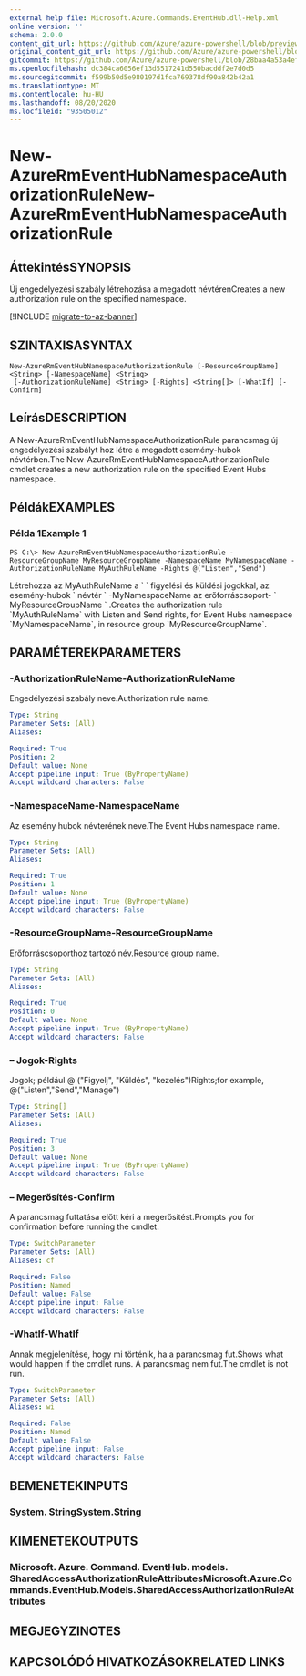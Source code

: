 ```yaml
---
external help file: Microsoft.Azure.Commands.EventHub.dll-Help.xml
online version: ''
schema: 2.0.0
content_git_url: https://github.com/Azure/azure-powershell/blob/preview/src/ResourceManager/EventHub/Commands.EventHub/help/New-AzureRmEventHubNamespaceAuthorizationRule.md
original_content_git_url: https://github.com/Azure/azure-powershell/blob/preview/src/ResourceManager/EventHub/Commands.EventHub/help/New-AzureRmEventHubNamespaceAuthorizationRule.md
gitcommit: https://github.com/Azure/azure-powershell/blob/28baa4a53a4efceb1197c032a8db08e199f0858d
ms.openlocfilehash: dc384ca6056ef13d5517241d550bacddf2e7d0d5
ms.sourcegitcommit: f599b50d5e980197d1fca769378df90a842b42a1
ms.translationtype: MT
ms.contentlocale: hu-HU
ms.lasthandoff: 08/20/2020
ms.locfileid: "93505012"
---
```

# <span data-ttu-id="16358-101">New-AzureRmEventHubNamespaceAuthorizationRule</span><span class="sxs-lookup"><span data-stu-id="16358-101">New-AzureRmEventHubNamespaceAuthorizationRule</span></span>

## <span data-ttu-id="16358-102">Áttekintés</span><span class="sxs-lookup"><span data-stu-id="16358-102">SYNOPSIS</span></span>
<span data-ttu-id="16358-103">Új engedélyezési szabály létrehozása a megadott névtéren</span><span class="sxs-lookup"><span data-stu-id="16358-103">Creates a new authorization rule on the specified namespace.</span></span>

[!INCLUDE [migrate-to-az-banner](../../includes/migrate-to-az-banner.md)]

## <span data-ttu-id="16358-104">SZINTAXISA</span><span class="sxs-lookup"><span data-stu-id="16358-104">SYNTAX</span></span>

```
New-AzureRmEventHubNamespaceAuthorizationRule [-ResourceGroupName] <String> [-NamespaceName] <String>
 [-AuthorizationRuleName] <String> [-Rights] <String[]> [-WhatIf] [-Confirm]
```

## <span data-ttu-id="16358-105">Leírás</span><span class="sxs-lookup"><span data-stu-id="16358-105">DESCRIPTION</span></span>
<span data-ttu-id="16358-106">A New-AzureRmEventHubNamespaceAuthorizationRule parancsmag új engedélyezési szabályt hoz létre a megadott esemény-hubok névtérben.</span><span class="sxs-lookup"><span data-stu-id="16358-106">The New-AzureRmEventHubNamespaceAuthorizationRule cmdlet creates a new authorization rule on the specified Event Hubs namespace.</span></span>

## <span data-ttu-id="16358-107">Példák</span><span class="sxs-lookup"><span data-stu-id="16358-107">EXAMPLES</span></span>

### <span data-ttu-id="16358-108">Példa 1</span><span class="sxs-lookup"><span data-stu-id="16358-108">Example 1</span></span>
```
PS C:\> New-AzureRmEventHubNamespaceAuthorizationRule -ResourceGroupName MyResourceGroupName -NamespaceName MyNamespaceName -AuthorizationRuleName MyAuthRuleName -Rights @("Listen","Send")
```

<span data-ttu-id="16358-109">Létrehozza az MyAuthRuleName a \` \` figyelési és küldési jogokkal, az esemény-hubok \` névtér \` -MyNamespaceName az erőforráscsoport- \` MyResourceGroupName \` .</span><span class="sxs-lookup"><span data-stu-id="16358-109">Creates the authorization rule \`MyAuthRuleName\` with Listen and Send rights, for Event Hubs namespace \`MyNamespaceName\`, in resource group \`MyResourceGroupName\`.</span></span>

## <span data-ttu-id="16358-110">PARAMÉTEREK</span><span class="sxs-lookup"><span data-stu-id="16358-110">PARAMETERS</span></span>

### <span data-ttu-id="16358-111">-AuthorizationRuleName</span><span class="sxs-lookup"><span data-stu-id="16358-111">-AuthorizationRuleName</span></span>
<span data-ttu-id="16358-112">Engedélyezési szabály neve.</span><span class="sxs-lookup"><span data-stu-id="16358-112">Authorization rule name.</span></span>

```yaml
Type: String
Parameter Sets: (All)
Aliases: 

Required: True
Position: 2
Default value: None
Accept pipeline input: True (ByPropertyName)
Accept wildcard characters: False
```

### <span data-ttu-id="16358-113">-NamespaceName</span><span class="sxs-lookup"><span data-stu-id="16358-113">-NamespaceName</span></span>
<span data-ttu-id="16358-114">Az esemény hubok névterének neve.</span><span class="sxs-lookup"><span data-stu-id="16358-114">The Event Hubs namespace name.</span></span>

```yaml
Type: String
Parameter Sets: (All)
Aliases: 

Required: True
Position: 1
Default value: None
Accept pipeline input: True (ByPropertyName)
Accept wildcard characters: False
```

### <span data-ttu-id="16358-115">-ResourceGroupName</span><span class="sxs-lookup"><span data-stu-id="16358-115">-ResourceGroupName</span></span>
<span data-ttu-id="16358-116">Erőforráscsoporthoz tartozó név.</span><span class="sxs-lookup"><span data-stu-id="16358-116">Resource group name.</span></span>

```yaml
Type: String
Parameter Sets: (All)
Aliases: 

Required: True
Position: 0
Default value: None
Accept pipeline input: True (ByPropertyName)
Accept wildcard characters: False
```

### <span data-ttu-id="16358-117">– Jogok</span><span class="sxs-lookup"><span data-stu-id="16358-117">-Rights</span></span>
<span data-ttu-id="16358-118">Jogok; például @ ("Figyelj", "Küldés", "kezelés")</span><span class="sxs-lookup"><span data-stu-id="16358-118">Rights;for example,  @("Listen","Send","Manage")</span></span>

```yaml
Type: String[]
Parameter Sets: (All)
Aliases: 

Required: True
Position: 3
Default value: None
Accept pipeline input: True (ByPropertyName)
Accept wildcard characters: False
```

### <span data-ttu-id="16358-119">– Megerősítés</span><span class="sxs-lookup"><span data-stu-id="16358-119">-Confirm</span></span>
<span data-ttu-id="16358-120">A parancsmag futtatása előtt kéri a megerősítést.</span><span class="sxs-lookup"><span data-stu-id="16358-120">Prompts you for confirmation before running the cmdlet.</span></span>

```yaml
Type: SwitchParameter
Parameter Sets: (All)
Aliases: cf

Required: False
Position: Named
Default value: False
Accept pipeline input: False
Accept wildcard characters: False
```

### <span data-ttu-id="16358-121">-WhatIf</span><span class="sxs-lookup"><span data-stu-id="16358-121">-WhatIf</span></span>
<span data-ttu-id="16358-122">Annak megjelenítése, hogy mi történik, ha a parancsmag fut.</span><span class="sxs-lookup"><span data-stu-id="16358-122">Shows what would happen if the cmdlet runs.</span></span>
<span data-ttu-id="16358-123">A parancsmag nem fut.</span><span class="sxs-lookup"><span data-stu-id="16358-123">The cmdlet is not run.</span></span>

```yaml
Type: SwitchParameter
Parameter Sets: (All)
Aliases: wi

Required: False
Position: Named
Default value: False
Accept pipeline input: False
Accept wildcard characters: False
```

## <span data-ttu-id="16358-124">BEMENETEK</span><span class="sxs-lookup"><span data-stu-id="16358-124">INPUTS</span></span>

### <span data-ttu-id="16358-125">System. String</span><span class="sxs-lookup"><span data-stu-id="16358-125">System.String</span></span>

## <span data-ttu-id="16358-126">KIMENETEK</span><span class="sxs-lookup"><span data-stu-id="16358-126">OUTPUTS</span></span>

### <span data-ttu-id="16358-127">Microsoft. Azure. Command. EventHub. models. SharedAccessAuthorizationRuleAttributes</span><span class="sxs-lookup"><span data-stu-id="16358-127">Microsoft.Azure.Commands.EventHub.Models.SharedAccessAuthorizationRuleAttributes</span></span>

## <span data-ttu-id="16358-128">MEGJEGYZI</span><span class="sxs-lookup"><span data-stu-id="16358-128">NOTES</span></span>

## <span data-ttu-id="16358-129">KAPCSOLÓDÓ HIVATKOZÁSOK</span><span class="sxs-lookup"><span data-stu-id="16358-129">RELATED LINKS</span></span>

